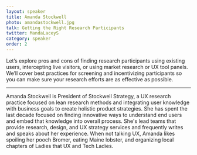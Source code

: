 ```yaml
---
layout: speaker
title: Amanda Stockwell
photo: amandastockwell.jpg
talk: Getting the Right Research Participants
twitter: MandaLaceyS
category: speaker
order: 2
---
```


Let’s explore pros and cons of finding research participants using existing users, intercepting live visitors, or using market research or UX tool panels. We’ll cover best practices for screening and incentivizing participants so you can make sure your research efforts are as effective as possible.

---

Amanda Stockwell is President of Stockwell Strategy, a UX research practice focused on lean research methods and integrating user knowledge with business goals to create holistic product strategies. She has spent the last decade focused on finding innovative ways to understand end users and embed that knowledge into overall process. She&#39;s lead teams that provide research, design, and UX strategy services and frequently writes and speaks about her experience. When not talking UX, Amanda likes spoiling her pooch Bromer, eating Maine lobster, and organizing local chapters of Ladies that UX and Tech Ladies.
